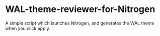 # WAL-theme-reviewer-for-Nitrogen
A simple script which launches Nitrogen, and generates the WAL theme when you click apply.
